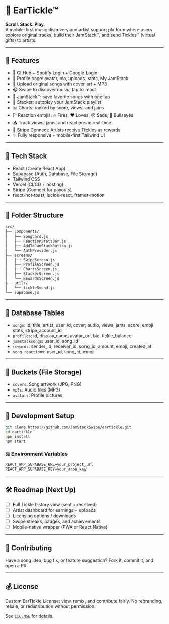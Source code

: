 # 🎷 EarTickle™

**Scroll. Stack. Play.**  
A mobile-first music discovery and artist support platform where users explore original tracks, build their JamStack™, and send Tickles™ (virtual gifts) to artists.

---

## 🚀 Features

- 🔐 GitHub + Spotify Login + Google Login
- 👤 Profile page: avatar, bio, uploads, stats, My JamStack
- 🎵 Upload original songs with cover art + MP3
- 🎧 Swipe to discover music, tap to react
- 📂 JamStack™: save favorite songs with one tap
- 🔀 Stacker: autoplay your JamStack playlist
- 📊 Charts: ranked by score, views, and jams
- 🏱 Reaction emojis: 🔥 Fires, ❤️ Loves, 😢 Sads, 🎯 Bullseyes
- 📥 Track views, jams, and reactions in real-time
- 🏰 Stripe Connect: Artists receive Tickles as rewards
- ✨ Fully responsive + mobile-first Tailwind UI

---

## 🧱 Tech Stack

- React (Create React App)
- Supabase (Auth, Database, File Storage)
- Tailwind CSS
- Vercel (CI/CD + hosting)
- Stripe (Connect for payouts)
- react-hot-toast, lucide-react, framer-motion

---

## 📂 Folder Structure

```bash
src/
├── components/
│   ├── SongCard.js
│   ├── ReactionStatsBar.js
│   ├── AddToJamStackButton.js
│   └── AuthProvider.js
├── screens/
│   ├── SwipeScreen.js
│   ├── ProfileScreen.js
│   ├── ChartsScreen.js
│   ├── StackerScreen.js
│   └── RewardsScreen.js
├── utils/
│   └── tickleSound.js
└── supabase.js
```

---

## 📝 Database Tables

- `songs`: id, title, artist, user_id, cover, audio, views, jams, score, emoji stats, stripe_account_id
- `profiles`: id, display_name, avatar_url, bio, tickle_balance
- `jamstacksongs`: user_id, song_id
- `rewards`: sender_id, receiver_id, song_id, amount, emoji, created_at
- `song_reactions`: user_id, song_id, emoji

---

## 📁 Buckets (File Storage)

- `covers`: Song artwork (JPG, PNG)
- `mp3s`: Audio files (MP3)
- `avatars`: Profile pictures

---

## 🤔 Development Setup

```bash
git clone https://github.com/JamStackSwipe/eartickle.git
cd eartickle
npm install
npm start
```

### ⚖️ Environment Variables

```env
REACT_APP_SUPABASE_URL=your_project_url
REACT_APP_SUPABASE_KEY=your_anon_key
```

---

## 🛠️ Roadmap (Next Up)

- [ ] Full Tickle history view (sent + received)
- [ ] Artist dashboard for earnings + uploads
- [ ] Licensing options / downloads
- [ ] Swipe streaks, badges, and achievements
- [ ] Mobile-native wrapper (PWA or React Native)

---

## 🤝 Contributing

Have a song idea, bug fix, or feature suggestion? Fork it, commit it, and open a PR.

---

## 💰 License

Custom EarTickle License: view, remix, and contribute fairly. No rebranding, resale, or redistribution without permission.

See [`LICENSE`](./LICENSE) for details.
